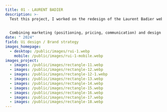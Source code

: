 ```yaml
---
title: 01 - LAURENT BADIER
description: >-
  Test this project, I worked on the redesign of the Laurent Badier website while redefining its brand strategy.
  
  
  Combining marketing (positioning, pricing, communication) and design (UX research, wireframing, prototyping), we aimed to align the brand’s identity with its values while enhancing the user experience.
date: " 2024"
field: Ui design / Brand strategy
images_homepage:
  - desktop: /public/images/rui-1.webp
    mobile: /public/images/rui-1-mobile.webp
images_project:
  - images: /public/images/rectangle-11.webp
  - images: /public/images/rectangle-12.webp
  - images: /public/images/rectangle-12-1.webp
  - images: /public/images/rectangle-13.webp
  - images: /public/images/rectangle-14.webp
  - images: /public/images/rectangle-15.webp
  - images: /public/images/rectangle-16.webp
  - images: /public/images/rectangle-17.webp
  - images: /public/images/rectangle-18.webp
---
```

